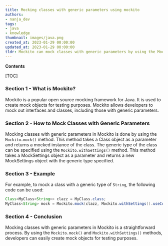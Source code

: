 ```yaml
---
title: Mocking classes with generic parameters using mockito
authors:
- nanja_dev
tags:
- java
- knowledge
thumbnail: images/java.png
created_at: 2023-01-29 00:00:00
updated_at: 2023-01-29 00:00:00
tldr: Mockito can mock classes with generic parameters by using the Mockito.spy() method.
---
```


**Contents**

[TOC]

### Section 1 - What is Mockito? 
Mockito is a popular open source mocking framework for Java. It is used to create mock objects for testing purposes. Mockito allows developers to mock out interfaces and classes, including those with generic parameters.

### Section 2 - How to Mock Classes with Generic Parameters
Mocking classes with generic parameters in Mockito is done by using the `Mockito.mock()` method. This method takes a Class object as a parameter and returns a mocked instance of the class. The generic type of the class can be specified using the `Mockito.withSettings()` method. This method takes a MockSettings object as a parameter and returns a new MockSettings object with the generic type specified.

### Section 3 - Example
For example, to mock a class with a generic type of `String`, the following code can be used:

```java
Class<MyClass<String>> clazz = MyClass.class;
MyClass<String> mock = Mockito.mock(clazz, Mockito.withSettings().useConstructor().defaultAnswer(Mockito.RETURNS_DEFAULTS));
```

### Section 4 - Conclusion
Mocking classes with generic parameters in Mockito is a straightforward process. By using the `Mockito.mock()` and `Mockito.withSettings()` methods, developers can easily create mock objects for testing purposes.
